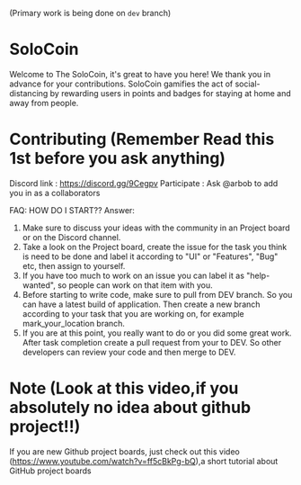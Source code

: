 (Primary work is being done on `dev` branch)
# SoloCoin
Welcome to The SoloCoin, it's great to have you here! We thank you in advance for your contributions.
SoloCoin gamifies the act of social-distancing by rewarding users in points and badges for staying at home and away from people.

# Contributing (Remember Read this 1st before you ask anything)

Discord link : https://discord.gg/9Cegpv
Participate : Ask @arbob to add you in as a collaborators

FAQ: HOW DO I START??
Answer:

1. Make sure to discuss your ideas with the community in an Project board or on the Discord channel.
2. Take a look on the Project board, create the issue for the task you think is need to be done and label it according to "UI" or "Features", "Bug" etc, then assign to yourself.
3. If you have too much to work on an issue you can label it as "help-wanted", so people can work on that item with you.
4. Before starting to write code, make sure to pull from DEV branch. So you can have a latest build of application.
   Then create a new branch according to your task that you are working on, for example mark_your_location branch.
5. If you are at this point, you really want to do or you did some great work. After task completion create a pull request from your to DEV. So other developers can review your code and then merge to DEV.

# Note (Look at this video,if you absolutely no idea about github project!!)

If you are new Github project boards, just check out this video (https://www.youtube.com/watch?v=ff5cBkPg-bQ),a short tutorial about GitHub project boards
